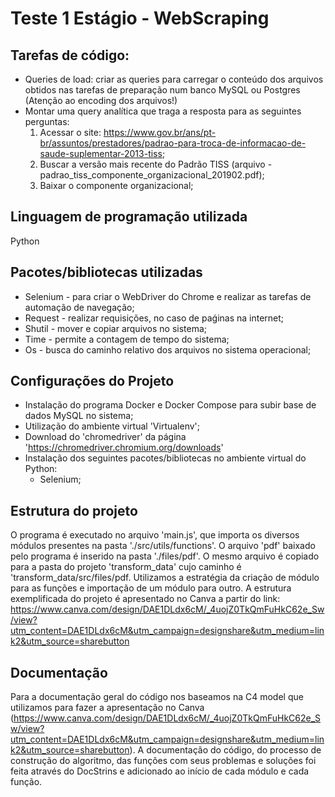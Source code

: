 # Teste 1 Estágio - WebScraping

## Tarefas de código:

* Queries de load: criar as queries para carregar o conteúdo dos arquivos obtidos nas tarefas de preparação num banco MySQL ou Postgres (Atenção ao encoding dos arquivos!)
* Montar uma query analítica que traga a resposta para as seguintes perguntas:
  1. Acessar o site: https://www.gov.br/ans/pt-br/assuntos/prestadores/padrao-para-troca-de-informacao-de-saude-suplementar-2013-tiss;
  2. Buscar a versão mais recente do Padrão TISS (arquivo - padrao_tiss_componente_organizacional_201902.pdf);
  3. Baixar o componente organizacional;

## Linguagem de programação utilizada
Python

## Pacotes/bibliotecas utilizadas
* Selenium - para criar o WebDriver do Chrome e realizar as tarefas de automação de navegação;
* Request - realizar requisições, no caso de paǵinas na internet;
* Shutil - mover e copiar arquivos no sistema;
* Time - permite a contagem de tempo do sistema;
* Os - busca do caminho relativo dos arquivos no sistema operacional;

## Configurações do Projeto
* Instalação do programa Docker e Docker Compose para subir base de dados MySQL no sistema;
* Utilização do ambiente virtual 'Virtualenv';
* Download do 'chromedriver' da página 'https://chromedriver.chromium.org/downloads'
* Instalação dos seguintes pacotes/bibliotecas no ambiente virtual do Python:
  * Selenium;


## Estrutura do projeto
O programa é executado no arquivo 'main.js', que importa os diversos módulos presentes na pasta './src/utils/functions'. O arquivo 'pdf' baixado pelo programa é inserido na pasta './files/pdf'. O mesmo arquivo é copiado para a pasta do projeto 'transform_data' cujo caminho é 'transform_data/src/files/pdf.
Utilizamos a estratégia da criação de módulo para as funções e importação de um módulo para outro.
A estrutura exemplificada do projeto é apresentado no Canva a partir do link: https://www.canva.com/design/DAE1DLdx6cM/_4uojZ0TkQmFuHkC62e_Sw/view?utm_content=DAE1DLdx6cM&utm_campaign=designshare&utm_medium=link2&utm_source=sharebutton

## Documentação
Para a documentação geral do código nos baseamos na C4 model que utilizamos para fazer a apresentação no Canva (https://www.canva.com/design/DAE1DLdx6cM/_4uojZ0TkQmFuHkC62e_Sw/view?utm_content=DAE1DLdx6cM&utm_campaign=designshare&utm_medium=link2&utm_source=sharebutton). A documentação do código, do processo de construção do algoritmo, das funções com seus problemas e soluções foi feita através do DocStrins e adicionado ao início de cada módulo e cada função.